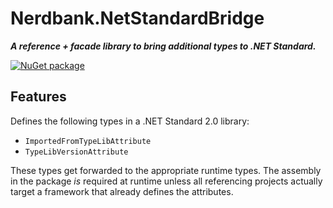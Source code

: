 # Nerdbank.NetStandardBridge

***A reference + facade library to bring additional types to .NET Standard.***

[![NuGet package](https://img.shields.io/nuget/v/Nerdbank.NetStandardBridge.svg)](https://nuget.org/packages/Nerdbank.NetStandardBridge)

## Features

Defines the following types in a .NET Standard 2.0 library:

* `ImportedFromTypeLibAttribute`
* `TypeLibVersionAttribute`

These types get forwarded to the appropriate runtime types.
The assembly in the package *is* required at runtime unless all referencing projects actually target a framework that already defines the attributes.
